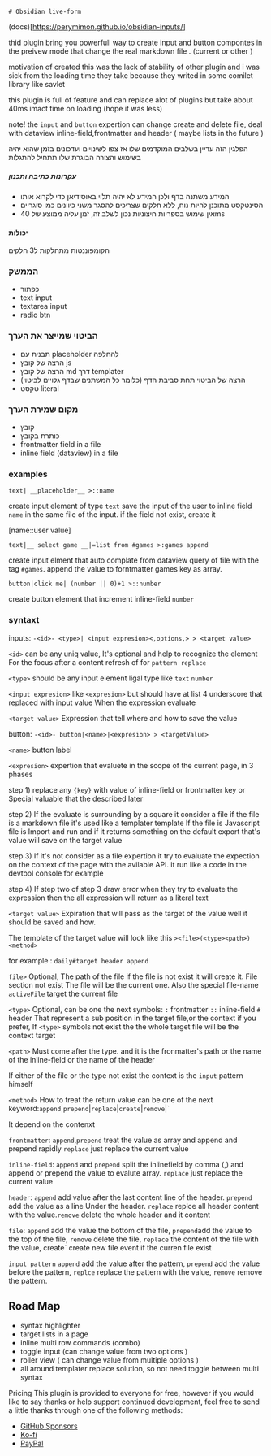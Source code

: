 	# Obsidian live-form 

(docs)[https://perymimon.github.io/obsidian-inputs/]

thid plugin bring you powerfull way to create input and button compontes in the preivew mode that change the real markdown file . (current or other )

motivation of created this was the lack of stability of other plugin and i was sick from the loading time they take because they writed in some comilet library like savlet

this plugin is full of feature and can replace alot of plugins but take about 40ms imact time on loading (hope it was less)

note! the `input` and `button` expertion can change create and delete file, deal with dataview inline-field,frontmatter and header ( maybe lists in the future )

הפלגין הזה עדיין בשלבים המוקדמים שלו אז צפו לשינויים ועדכונים בזמן שהוא יהיה בשימוש והצורה הבוגרת שלו תתחיל להתגלות

##### עקרונות כתיבה ותכנון

- המידע משתנה בדף ולכן המידע לא יהיה תלוי באוסידיאן כדי לקרוא אותו
- הסינטקסט מתוכנן להיות נוח, ללא חלקים שצריכים להסגר משני כיוונים כמו סוגריים
- אין שימוש בספריות חיצוניות נכון לשלב זה, זמן עליה ממוצע של 40ms

#### יכולות

הקומפוננטות מתחלקות ל3 חלקים

### הממשק

- כפתור
- text input
- textarea input
- radio btn

### הביטוי שמייצר את הערך

* תבנית עם placeholder להחלפה
* הרצה של קובץ js
* הרצה של קובץ md דרך templater
* הרצה של הביטוי תחת סביבת הדף (כלומר כל המשתנים שבדף גלויים לביטוי)
* טקסט literal

### מקום שמירת הערך

- קובץ
- כותרת בקובץ
- frontmatter field in a file
- inline field (dataview) in a file

### examples

`text| __placeholder__ >::name`

create input element of type `text` save the input of the user to inline field `name` in the same file of the input. if the field not exist, create it

[name::user value]

`text|__ select game __|=list from #games >:games append`

create input elment that auto complate from dataview query of file with the tag `#games`. append the value to forntmatter games key as array.

`button|click me| (number || 0)+1 >::number`

create button element that increment inline-field `number`

### syntaxt

inputs: `-<id>- <type>| <input expresion><,options,> > <target value>`

`<id>` can be any uniq value,  It's optional and help to recognize the element For the focus after a content refresh of for `pattern replace`

`<type>` should be any input element ligal type like `text` `number`

`<input expresion>` like `<expresion>` but should have at list 4 underscore that replaced with input value When the expression evaluate

`<target value>` Expression that tell where and how to save the value

button: `-<id>- button|<name>|<expresion> > <targetValue>`

`<name>` button label

`<expresion>` expertion that evaluete in the scope of the current page, in 3 phases

step 1) replace any `{key}` with value of inline-field or frontmatter key or Special valuable that the described later

step 2) If the evaluate is surrounding by a square it consider a file if the file is a markdown file it's used like a templater template If the file is Javascript file is Import and run and if it returns something on the default export that's value will save on the target value

step 3) If it's not consider as a file expertion it try to evaluate the expection on the context of the page with the avilable API. it run like a code in the devtool console for example

step 4) If step two of step 3 draw error when they try to evaluate the expression then the all expression will return as a literal text

`<target value>` Expiration that will pass as the target of the value well it should be saved and how.

The template of the target value will look like this `><file>(<type><path>) <method>`

for example : `daily#target header append`

`file>`  Optional, The path of the file if the file is not exist it will create it. File section not exist The file will be the current one. Also the special file-name `activeFile` target the current file

`<type>` Optional, can be one the next symbols: `:` frontmatter `::` inline-field `#` header That represent a sub position in the target file,or the context if you prefer, If `<type>` symbols not exist the the whole target file will be the context target

`<path>` Must come after the type. and it is the fronmatter's path or the name of the inline-field or the name of the header

If either of the file or the type not exist the context is the `input` pattern himself

`<method>` How to treat the return value can be one of the next keyword:`append`|`prepend`|`replace`|`create`|`remove`|`

It depend on the contenxt

`frontmatter`: `append`,`prepend` treat the value as array and append and prepend rapidly `replace` just replace the current value

`inline-field`: `append` and `prepend` split the inlinefield by comma (,) and append or prepend the value to evalute array. `replace` just replace the current value

`header`: `append` add value after the last content line of the header. `prepend` add the value as a line Under the header. `replace` replce all header content with the value.`remove` delete the whole header and it content

`file`: `append` add the value the bottom of the file, `prepend`add the value to the top of the file, `remove` delete the file, `replace` the content of the file with the value, create` create new file event if the curren file exist

`input pattern` `append` add the value after the pattern, `prepend` add the value before the pattern, `replce` replace the pattern with the value, `remove` remove the pattern.

## Road Map

- syntax highlighter
- target lists in a page
- inline multi row commands (combo)
- toggle input (can change value from two options )
- roller view ( can change value from multiple options )
- all around templater replace solution, so not need toggle between multi syntax

Pricing
This plugin is provided to everyone for free, however if you would like to
say thanks or help support continued development, feel free to send a little thanks
through one of the following methods:

- [GitHub Sponsors](https://github.com/sponsors/perymimon)
- [Ko-fi](https://ko-fi.com/V7V8ZIG94)
- [PayPal](https://www.paypal.me/perymimon)

